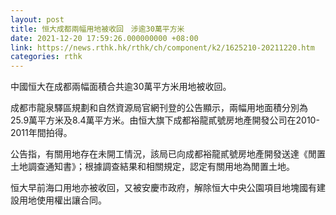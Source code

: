 ```yaml
---
layout: post
title: 恒大成都兩幅用地被收回　涉逾30萬平方米
date: 2021-12-20 17:59:26.000000000 +08:00
link: https://news.rthk.hk/rthk/ch/component/k2/1625210-20211220.htm
categories: rthk
---
```


中國恒大在成都兩幅面積合共逾30萬平方米用地被收回。

成都市龍泉驛區規劃和自然資源局官網刊登的公告顯示，兩幅用地面積分別為25.9萬平方米及8.4萬平方米。由恒大旗下成都裕龍貳號房地產開發公司在2010-2011年間拍得。

公告指，有關用地存在未開工情況，該局已向成都裕龍貳號房地產開發送達《閒置土地調查通知書》；根據調查結果和相關規定，認定有關用地為閒置土地。

恒大早前海口用地亦被收回，又被安慶市政府，解除恒大中央公園項目地塊國有建設用地使用權出讓合同。
